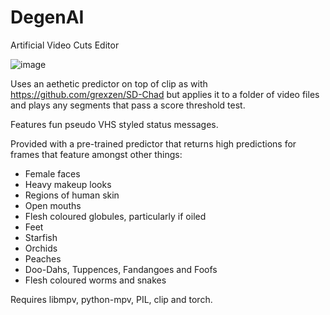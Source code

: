 # DegenAI
Artificial Video Cuts Editor

![image](https://user-images.githubusercontent.com/35278260/216849988-188fc56d-d0cb-4845-8fa8-fbe674963b93.png)

Uses an aethetic predictor on top of clip as with https://github.com/grexzen/SD-Chad but applies it to a folder of video files and plays any segments that pass a score threshold test.

Features fun pseudo VHS styled status messages.

Provided with a pre-trained predictor that returns high predictions for frames that feature amongst other things:

- Female faces
- Heavy makeup looks
- Regions of human skin
- Open mouths
- Flesh coloured globules, particularly if oiled
- Feet
- Starfish
- Orchids
- Peaches
- Doo-Dahs, Tuppences, Fandangoes and Foofs
- Flesh coloured worms and snakes

Requires libmpv, python-mpv, PIL, clip and torch. 
